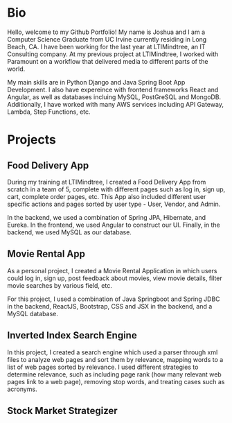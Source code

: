 # Bio
Hello, welcome to my Github Portfolio! My name is Joshua and I am a Computer Science Graduate from UC Irvine currently residing in Long Beach, CA. I have been working for the last year at LTIMindtree, an IT Consulting company. At my previous project at LTIMindtree, I worked with Paramount on a workflow that delivered media to different parts of the world. 

My main skills are in Python Django and Java Spring Boot App Development. I also have expereince with frontend frameworks React and Angular, as well as databases incluing MySQL, PostGreSQL and MongoDB. Additionally, I have worked with many AWS services including API Gateway, Lambda, Step Functions, etc.

# Projects
## Food Delivery App
During my training at LTIMindtree, I created a Food Delivery App from scratch in a team of 5, complete with different pages such as log in, sign up, cart, complete order pages, etc. This App also included different user specific actions and pages sorted by user type - User, Vendor, and Admin. 

In the backend, we used a combination of Spring JPA, Hibernate, and Eureka. In the frontend, we used Angular to construct our UI. Finally, in the backend, we used MySQL as our database.

## Movie Rental App
As a personal project, I created a Movie Rental Application in which users could log in, sign up, post feedback about movies, view movie details, filter movie searches by various field, etc.

For this project, I used a combination of Java Springboot and Spring JDBC in the backend, ReactJS, Bootstrap, CSS and JSX in the backend, and a MySQL database.

## Inverted Index Search Engine
In this project, I created a search engine which used a parser through xml files to analyze web pages and sort them by relevance, mapping words to a list of web pages sorted by relevance. I used different strategies to determine relevance, such as including page rank (how many relevant web pages link to a web page), removing stop words, and treating cases such as acronyms.

## Stock Market Strategizer
